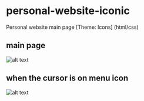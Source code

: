 # personal-website-iconic
Personal website main page [Theme: Icons] (html/css) 

## main page
![alt text](https://raw.githubusercontent.com/doguma/personal-website-iconic/master/path/to/iconic_main.png)


## when the cursor is on menu icon
![alt text](https://raw.githubusercontent.com/doguma/personal-website-iconic/master/path/to/iconic_cursorOnMenu.png)
